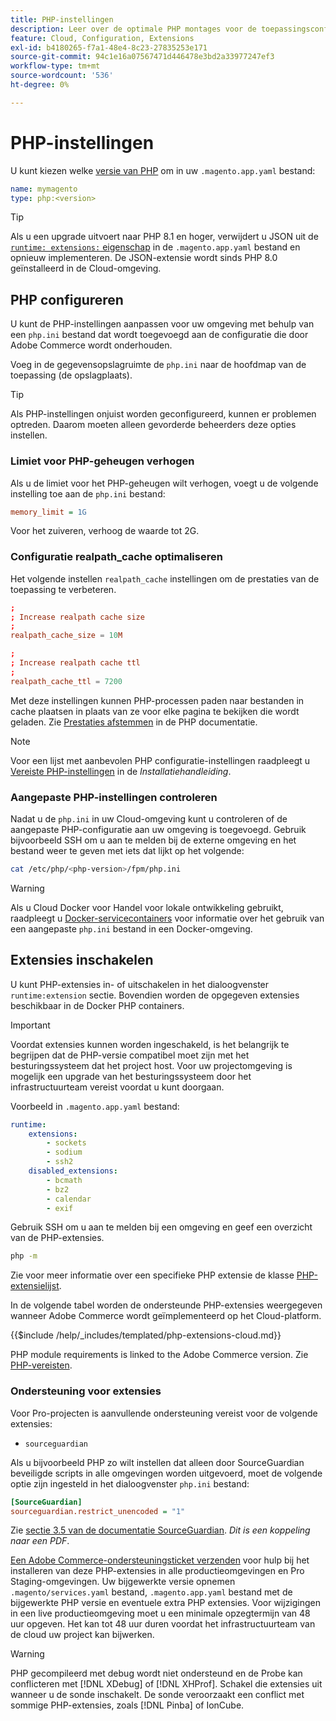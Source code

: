 ```yaml
---
title: PHP-instellingen
description: Leer over de optimale PHP montages voor de toepassingsconfiguratie van de Handel in de wolkeninfrastructuur.
feature: Cloud, Configuration, Extensions
exl-id: b4180265-f7a1-48e4-8c23-27835253e171
source-git-commit: 94c1e16a07567471d446478e3bd2a33977247ef3
workflow-type: tm+mt
source-wordcount: '536'
ht-degree: 0%

---
```


# PHP-instellingen

U kunt kiezen welke [versie van PHP](https://experienceleague.adobe.com/docs/commerce-operations/installation-guide/system-requirements.html) om in uw `.magento.app.yaml` bestand:

```yaml
name: mymagento
type: php:<version>
```

>[!TIP]
>
>Als u een upgrade uitvoert naar PHP 8.1 en hoger, verwijdert u JSON uit de [`runtime: extensions:` eigenschap](properties.md#runtime) in de `.magento.app.yaml` bestand en opnieuw implementeren. De JSON-extensie wordt sinds PHP 8.0 geïnstalleerd in de Cloud-omgeving.

## PHP configureren

U kunt de PHP-instellingen aanpassen voor uw omgeving met behulp van een `php.ini` bestand dat wordt toegevoegd aan de configuratie die door Adobe Commerce wordt onderhouden.

Voeg in de gegevensopslagruimte de `php.ini` naar de hoofdmap van de toepassing (de opslagplaats).

>[!TIP]
>
>Als PHP-instellingen onjuist worden geconfigureerd, kunnen er problemen optreden. Daarom moeten alleen gevorderde beheerders deze opties instellen.

### Limiet voor PHP-geheugen verhogen

Als u de limiet voor het PHP-geheugen wilt verhogen, voegt u de volgende instelling toe aan de `php.ini` bestand:

```ini
memory_limit = 1G
```

Voor het zuiveren, verhoog de waarde tot 2G.

### Configuratie realpath_cache optimaliseren

Het volgende instellen `realpath_cache` instellingen om de prestaties van de toepassing te verbeteren.

```conf
;
; Increase realpath cache size
;
realpath_cache_size = 10M

;
; Increase realpath cache ttl
;
realpath_cache_ttl = 7200
```

Met deze instellingen kunnen PHP-processen paden naar bestanden in cache plaatsen in plaats van ze voor elke pagina te bekijken die wordt geladen. Zie [Prestaties afstemmen](https://www.php.net/manual/en/ini.core.php) in de PHP documentatie.

>[!NOTE]
>
>Voor een lijst met aanbevolen PHP configuratie-instellingen raadpleegt u [Vereiste PHP-instellingen](https://experienceleague.adobe.com/docs/commerce-operations/installation-guide/prerequisites/php-settings.html) in de _Installatiehandleiding_.

### Aangepaste PHP-instellingen controleren

Nadat u de `php.ini` in uw Cloud-omgeving kunt u controleren of de aangepaste PHP-configuratie aan uw omgeving is toegevoegd. Gebruik bijvoorbeeld SSH om u aan te melden bij de externe omgeving en het bestand weer te geven met iets dat lijkt op het volgende:

```bash
cat /etc/php/<php-version>/fpm/php.ini
```

>[!WARNING]
>
>Als u Cloud Docker voor Handel voor lokale ontwikkeling gebruikt, raadpleegt u [Docker-servicecontainers](https://developer.adobe.com/commerce/cloud-tools/docker/containers/service/#fpm-container) voor informatie over het gebruik van een aangepaste `php.ini` bestand in een Docker-omgeving.

## Extensies inschakelen

U kunt PHP-extensies in- of uitschakelen in het dialoogvenster `runtime:extension` sectie. Bovendien worden de opgegeven extensies beschikbaar in de Docker PHP containers.

>[!IMPORTANT]
>
>Voordat extensies kunnen worden ingeschakeld, is het belangrijk te begrijpen dat de PHP-versie compatibel moet zijn met het besturingssysteem dat het project host. Voor uw projectomgeving is mogelijk een upgrade van het besturingssysteem door het infrastructuurteam vereist voordat u kunt doorgaan.

Voorbeeld in `.magento.app.yaml` bestand:

```yaml
runtime:
    extensions:
        - sockets
        - sodium
        - ssh2
    disabled_extensions:
        - bcmath
        - bz2
        - calendar
        - exif
```

Gebruik SSH om u aan te melden bij een omgeving en geef een overzicht van de PHP-extensies.

```bash
php -m
```

Zie voor meer informatie over een specifieke PHP extensie de klasse [PHP-extensielijst](https://www.php.net/manual/en/extensions.alphabetical.php).

In de volgende tabel worden de ondersteunde PHP-extensies weergegeven wanneer Adobe Commerce wordt geïmplementeerd op het Cloud-platform.

{{$include /help/_includes/templated/php-extensions-cloud.md}}

PHP module requirements is linked to the Adobe Commerce version. Zie [PHP-vereisten](https://experienceleague.adobe.com/docs/commerce-operations/installation-guide/prerequisites/php-settings.html).

### Ondersteuning voor extensies

Voor Pro-projecten is aanvullende ondersteuning vereist voor de volgende extensies:

- `sourceguardian`

Als u bijvoorbeeld PHP zo wilt instellen dat alleen door SourceGuardian beveiligde scripts in alle omgevingen worden uitgevoerd, moet de volgende optie zijn ingesteld in het dialoogvenster `php.ini` bestand:

```ini
[SourceGuardian]
sourceguardian.restrict_unencoded = "1"
```

Zie [sectie 3.5 van de documentatie SourceGuardian](https://sourceguardian.com/demofiles/files/SourceGuardian%20for%20Linux%20User%20Manual.pdf). _Dit is een koppeling naar een PDF_.

[Een Adobe Commerce-ondersteuningsticket verzenden](https://experienceleague.adobe.com/docs/commerce-knowledge-base/kb/help-center-guide/magento-help-center-user-guide.html#submit-ticket) voor hulp bij het installeren van deze PHP-extensies in alle productieomgevingen en Pro Staging-omgevingen. Uw bijgewerkte versie opnemen `.magento/services.yaml` bestand, `.magento.app.yaml` bestand met de bijgewerkte PHP versie en eventuele extra PHP extensies. Voor wijzigingen in een live productieomgeving moet u een minimale opzegtermijn van 48 uur opgeven. Het kan tot 48 uur duren voordat het infrastructuurteam van de cloud uw project kan bijwerken.

>[!WARNING]
>
>PHP gecompileerd met debug wordt niet ondersteund en de Probe kan conflicteren met [!DNL XDebug] of [!DNL XHProf]. Schakel die extensies uit wanneer u de sonde inschakelt. De sonde veroorzaakt een conflict met sommige PHP-extensies, zoals [!DNL Pinba] of IonCube.
